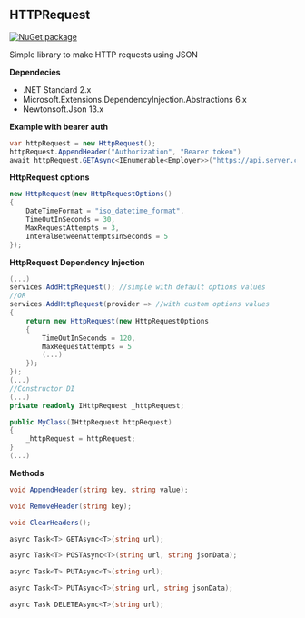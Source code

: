 ﻿## HTTPRequest
[![NuGet package](https://buildstats.info/nuget/HTTPRequest)](https://www.nuget.org/packages/HTTPRequest)
 
Simple library to make HTTP requests using JSON

**Dependecies**

* .NET Standard 2.x
* Microsoft.Extensions.DependencyInjection.Abstractions 6.x
* Newtonsoft.Json 13.x

**Example with bearer auth**

```csharp
var httpRequest = new HttpRequest();
httpRequest.AppendHeader("Authorization", "Bearer token")
await httpRequest.GETAsync<IEnumerable<Employer>>("https://api.server.com/employer");
```

**HttpRequest options**
```csharp
new HttpRequest(new HttpRequestOptions()
{
    DateTimeFormat = "iso_datetime_format",
    TimeOutInSeconds = 30,
    MaxRequestAttempts = 3,
    IntevalBetweenAttemptsInSeconds = 5
});
```

**HttpRequest Dependency Injection**
```csharp
(...)
services.AddHttpRequest(); //simple with default options values
//OR
services.AddHttpRequest(provider => //with custom options values
{
    return new HttpRequest(new HttpRequestOptions
    {
        TimeOutInSeconds = 120,
        MaxRequestAttempts = 5
        (...)
    });
});
(...)
//Constructor DI
(...)
private readonly IHttpRequest _httpRequest;

public MyClass(IHttpRequest httpRequest)
{
    _httpRequest = httpRequest;
}
(...)
```

**Methods**
```csharp
void AppendHeader(string key, string value);

void RemoveHeader(string key);

void ClearHeaders();

async Task<T> GETAsync<T>(string url);

async Task<T> POSTAsync<T>(string url, string jsonData);

async Task<T> PUTAsync<T>(string url);

async Task<T> PUTAsync<T>(string url, string jsonData);

async Task DELETEAsync<T>(string url);
```

